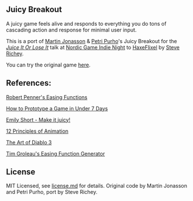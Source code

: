 ## Juicy Breakout

A juicy game feels alive and responds to everything you do tons of cascading action and response for minimal user input.

This is a port of [Martin Jonasson](https://github.com/grapefrukt) & [Petri Purho](https://github.com/gummikana)'s Juicy Breakout for the [*Juice It Or Lose It*](http://www.youtube.com/watch?v=Fy0aCDmgnxg) talk at [Nordic Game Indie Night](http://nordicgame.com/) to [HaxeFlixel](http://www.haxeflixel.com) by [Steve Richey](https://github.com/steverichey).

You can try the original game [here](http://grapefrukt.com/f/games/juicy-breakout/).

## References:

[Robert Penner's Easing Functions](http://www.robertpenner.com/easing/)

[How to Prototype a Game in Under 7 Days](http://www.gamasutra.com/view/feature/2438/how_to_prototype_a_game_in_under_7...)

[Emily Short - Make it juicy!](http://emshort.wordpress.com/2008/05/24/make-it-juicy/)

[12 Principles of Animation](http://minyos.its.rmit.edu.au/aim/a_notes/anim_principles.html)

[The Art of Diablo 3 ](http://gdcvault.com/play/1015306/The-Art-of-Diablo)

[Tim Groleau's Easing Function Generator](http://www.timotheegroleau.com/Flash/experiments/easing_function_generator.htm)

## License

MIT Licensed, see [license.md](/license.md) for details. Original code by Martin Jonasson and Petri Purho, port by Steve Richey.
